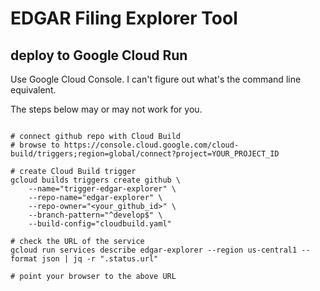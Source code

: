 # EDGAR Filing Explorer Tool


## deploy to Google Cloud Run

Use Google Cloud Console. I can't figure out what's the command line equivalent.

The steps below may or may not work for you.

```shell

# connect github repo with Cloud Build
# browse to https://console.cloud.google.com/cloud-build/triggers;region=global/connect?project=YOUR_PROJECT_ID

# create Cloud Build trigger
gcloud builds triggers create github \
    --name="trigger-edgar-explorer" \
    --repo-name="edgar-explorer" \
    --repo-owner="<your_github_id>" \
    --branch-pattern="^develop$" \
    --build-config="cloudbuild.yaml"

# check the URL of the service
gcloud run services describe edgar-explorer --region us-central1 --format json | jq -r ".status.url"

# point your browser to the above URL

```
